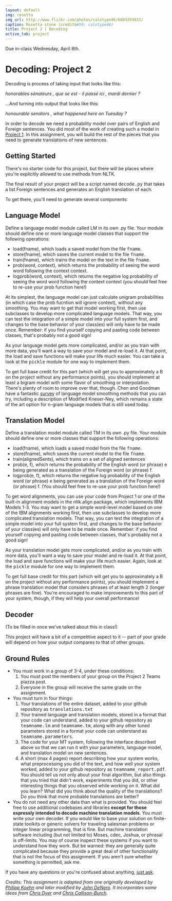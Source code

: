 ```yaml
---
layout: default
img: rosetta
img_url: http://www.flickr.com/photos/calotype46/6683293633/
caption: Rosetta stone (credit&#59; calotype46)
title: Project 2 | Decoding
active_tab: project
---
```


<div class="alert alert-info">
  Due in-class Wednesday, April 8th. 
</div>

Decoding:  <span class="text-muted">Project 2</span>
=============================================================

Decoding is process of taking input that looks like this:

*honorables sénateurs , que se est - il passé ici , mardi dernier ?*

...And turning into output that looks like this:

*honourable senators , what happened here on Tuesday ?*


In order to decode we need a probability model over pairs
of English and Foreign sentences. You did most of the work of creating
such a model in [Project 1](project1.html). In this assignment, you
will build the rest of the pieces that you need to generate
translations of new sentences.

## Getting Started

There's no starter code for this project, but there will be places
where you're explicitly allowed to use methods from NLTK.

The final result of your project will be a script named <tt>decode.py</tt>
that takes a list Foreign sentences and generates an English
translation of each.

To get there, you'll need to generate several components:

## Language Model

Define a language model module called LM in its own .py file. Your
module should define one or more language model
classes that support the following operations:
- load(fname), which loads a saved model from the file <tt>fname</tt>.
- store(fname), which saves the current model to the file <tt>fname</tt>.
- train(fname), which trains the model on the text in the file <tt>fname</tt>.
- prob(word, context), which returns the probability of seeing the word word following the context context.
- logprob(word, context), which returns the negative log probability of seeing the word word following the context context (you should feel free to re-use your prob function here!)

At its simplest, the language model can just calculate unigram
probabilities (in which case the prob fucntion will ignore context), without any
smoothing. You may want to get that model working first, then use
subclasses to develop more complicated language models. That way, you
can test the integration of a simple model into your full system
first, and changes to the base behavior of your class(es) will only
have to be made once. Remember: if you find yourself copying and
pasting code between classes, that's probably not a good sign! 

As your language model gets more complicated, and/or as you
train with more data, you'll want a way to save your model
and re-load it. At that point, the load and save functions will make
your life much easier. You can take a look at the <tt>pickle</tt> module for
one way to implement them.

To get full base credit for this part (which will get you to
approximately a B on the project without any performance points), you
should implement at least a bigram model with some flavor of smoothing
or interpolation. There's plenty of room to improve over that,
though. Chen and Goodman have a fantastic [survey](handouts/chen_goodman.pdf) of language model
smoothing methods that you can try, including a description of
Modified Kneser-Ney, which remains a state of the art option for
n-gram language models that is still used today.

## Translation Model

Define a translation model module called TM in its own .py file. Your
module should define one or more 
classes that support the following operations:
   * load(fname), which loads a saved model from the file
     <tt>fname</tt>.
   * store(fname), which saves the current model to the file <tt>fname</tt>.
   * train(alignedSents), which trains on a set of aligned sentences
   * prob(e, f), which returns the probability of the English word (or
     phrase) e being generated as a translation of the Foreign word (or
     phrase) f. 
   * logprob(e, f), which returns the negative log probability of the English word (or
     phrase) e being generated as a translation of the Foreign word (or
     phrase) f. (You should feel free to re-use your prob function here!)

To get word alignments, you can use your code from Project 1 or one of the built-in alignment
models in the nltk.align package, which implements IBM Models 1-3. You
may want to get a simple word-level model based on one of the IBM
alignments working first, then use
subclasses to develop more complicated translation models. That way, you
can test the integration of a simple model into your full system
first, and changes to the base behavior of your class(es) will only
have to be made once. Remember: if you find yourself copying and
pasting code between classes, that's probably not a good sign! 

As your translation model gets more complicated, and/or as you
train with more data, you'll want a way to save your model
and re-load it. At that point, the load and save functions will make
your life much easier. Again, look at the <tt>pickle</tt> module for
one way to implement them.

To get full base credit for this part (which will get you to
approximately a B on the project without any performance points), you
should implement a phrase translation model that considers phrases of
at least length 2 (longer phrases are fine). You're encouraged to make
improvements to this part of your system, though, if they will help
your overall performance!

## Decoder

(To be filled in once we've talked about this in class!)

This project will have a bit of a competitive aspect to it -- part of
your grade will depend on how your output compares to that of other groups.

## Ground Rules

<ul>
<li>
   You must work in a group of 3-4, under these conditions: 
   <ol>
   <li>
   You must post the members of your group on the Project 2 Teams
   piazza post. 
   </li>
   <li>
   Everyone in the group will receive the same grade on the assignment. 
   </li>
  </ol>
</li>
<li> You must turn in four things:
  <ol>
  <li>Your translations of the entire dataset, added to your github
  repository as <tt>translations.txt</tt>
  </li>
  <li> Your trained language and translation models, stored in a
  format that your code can understand, added to your github
  repository as <tt>teamname.lm</tt> and <tt>teamname.tm</tt>, along
  with any other tuned parameters stored in a format your code can
  understand as <tt>teamname.parameters</tt>.
  </li>
  <li> The code for your MT system, following the interface described
  above so that we can run it with your parameters, language model, and translation
  model on new sentences.
  </li>
  <li> A short (max 4 pages) report describing how your system works,
  what preprocessing you did of the text, and how well your system
  worked, added to your github repository as <tt>teamname_report.pdf</tt>.
You should tell us not only about your final 
  algorithm, but also things that you tried that didn't work, experiments that
  you did, or other interesting things that you observed while working on it.
  What did you learn? What did you think about the quality of the translations?
  Do you think that more probable translations are better?
  </li>
  </ol>
</li>
<li>
You do not need any other data than what is provided. You should feel 
   free to use additional codebases and libraries <b>except for those
   expressly intended to decode machine translation models</b>. 
   You must write your
   own decoder. If you would like to base your solution on finite-state
   toolkits or generic solvers for traveling salesman problems or
   integer linear programming, that is fine. 
   But machine translation software including (but not limited to)
   Moses, cdec, Joshua, or phrasal is off-limits. You may of course inspect 
   these systems if you want to understand how they work. But be warned: they are
   generally quite complicated because they provide a great deal of other
   functionality that is not the focus of this assignment.
   If you aren't sure whether 
   something is permitted, ask me.
</li>
</ul>
If you have any questions or you're confused about anything,
<a href="https://piazza.com/class/i4ugmh3p8hx459">just ask</a>.

*Credits: This assignment is adapted from one originally developed by 
[Philipp Koehn](http://homepages.inf.ed.ac.uk/pkoehn/)
and later modified by [John DeNero](http://www.denero.org/). It
incorporates some ideas from
[Chris Dyer](http://www.cs.cmu.edu/~cdyer) and [Chris Callison-Burch](http://www.cis.upenn.edu/~ccb/).*
